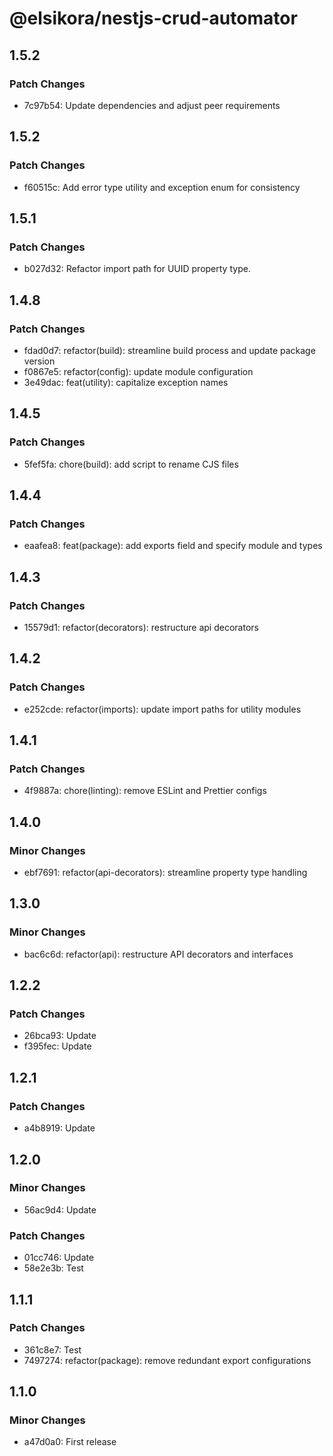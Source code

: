 # @elsikora/nestjs-crud-automator

## 1.5.2

### Patch Changes

- 7c97b54: Update dependencies and adjust peer requirements

## 1.5.2

### Patch Changes

- f60515c: Add error type utility and exception enum for consistency

## 1.5.1

### Patch Changes

- b027d32: Refactor import path for UUID property type.

## 1.4.8

### Patch Changes

- fdad0d7: refactor(build): streamline build process and update package version
- f0867e5: refactor(config): update module configuration
- 3e49dac: feat(utility): capitalize exception names

## 1.4.5

### Patch Changes

- 5fef5fa: chore(build): add script to rename CJS files

## 1.4.4

### Patch Changes

- eaafea8: feat(package): add exports field and specify module and types

## 1.4.3

### Patch Changes

- 15579d1: refactor(decorators): restructure api decorators

## 1.4.2

### Patch Changes

- e252cde: refactor(imports): update import paths for utility modules

## 1.4.1

### Patch Changes

- 4f9887a: chore(linting): remove ESLint and Prettier configs

## 1.4.0

### Minor Changes

- ebf7691: refactor(api-decorators): streamline property type handling

## 1.3.0

### Minor Changes

- bac6c6d: refactor(api): restructure API decorators and interfaces

## 1.2.2

### Patch Changes

- 26bca93: Update
- f395fec: Update

## 1.2.1

### Patch Changes

- a4b8919: Update

## 1.2.0

### Minor Changes

- 56ac9d4: Update

### Patch Changes

- 01cc746: Update
- 58e2e3b: Test

## 1.1.1

### Patch Changes

- 361c8e7: Test
- 7497274: refactor(package): remove redundant export configurations

## 1.1.0

### Minor Changes

- a47d0a0: First release
